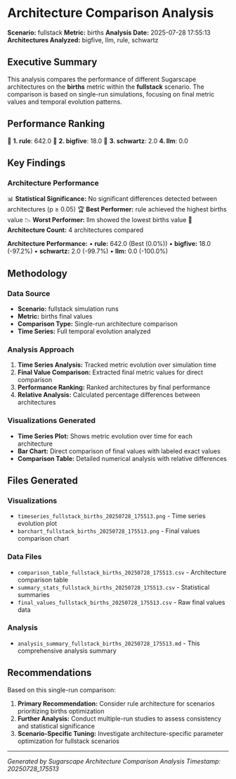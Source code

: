 # Architecture Comparison Analysis

**Scenario:** fullstack
**Metric:** births
**Analysis Date:** 2025-07-28 17:55:13
**Architectures Analyzed:** bigfive, llm, rule, schwartz

## Executive Summary

This analysis compares the performance of different Sugarscape architectures on the **births** metric within the **fullstack** scenario. The comparison is based on single-run simulations, focusing on final metric values and temporal evolution patterns.

## Performance Ranking

🥇 **1. rule**: 642.0
🥈 **2. bigfive**: 18.0
🥉 **3. schwartz**: 2.0
   **4. llm**: 0.0

## Key Findings

### Architecture Performance
📊 **Statistical Significance:** No significant differences detected between architectures (p ≥ 0.05)
🏆 **Best Performer:** rule achieved the highest births value
📉 **Worst Performer:** llm showed the lowest births value
🔢 **Architecture Count:** 4 architectures compared

**Architecture Performance:**
• **rule:** 642.0 (Best (0.0%))
• **bigfive:** 18.0 (-97.2%)
• **schwartz:** 2.0 (-99.7%)
• **llm:** 0.0 (-100.0%)

## Methodology

### Data Source
- **Scenario:** fullstack simulation runs
- **Metric:** births final values
- **Comparison Type:** Single-run architecture comparison
- **Time Series:** Full temporal evolution analyzed

### Analysis Approach
1. **Time Series Analysis:** Tracked metric evolution over simulation time
2. **Final Value Comparison:** Extracted final metric values for direct comparison
3. **Performance Ranking:** Ranked architectures by final performance
4. **Relative Analysis:** Calculated percentage differences between architectures

### Visualizations Generated
- **Time Series Plot:** Shows metric evolution over time for each architecture
- **Bar Chart:** Direct comparison of final values with labeled exact values
- **Comparison Table:** Detailed numerical analysis with relative differences

## Files Generated

### Visualizations
- `timeseries_fullstack_births_20250728_175513.png` - Time series evolution plot
- `barchart_fullstack_births_20250728_175513.png` - Final values comparison chart

### Data Files
- `comparison_table_fullstack_births_20250728_175513.csv` - Architecture comparison table
- `summary_stats_fullstack_births_20250728_175513.csv` - Statistical summaries
- `final_values_fullstack_births_20250728_175513.csv` - Raw final values data

### Analysis
- `analysis_summary_fullstack_births_20250728_175513.md` - This comprehensive analysis summary

## Recommendations

Based on this single-run comparison:
1. **Primary Recommendation:** Consider rule architecture for scenarios prioritizing births optimization
2. **Further Analysis:** Conduct multiple-run studies to assess consistency and statistical significance
3. **Scenario-Specific Tuning:** Investigate architecture-specific parameter optimization for fullstack scenarios


---
*Generated by Sugarscape Architecture Comparison Analysis*
*Timestamp: 20250728_175513*
